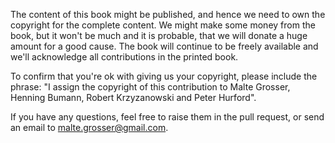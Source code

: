 The content of this book might be published, and hence we need to own the copyright for the complete content.
We might make some money from the book, but it won't be much and it is probable, that we will donate a huge amount for a good cause.
The book will continue to be freely available and we'll acknowledge all contributions in the printed book.

To confirm that you're ok with giving us your copyright, please include the phrase: "I assign the copyright of this contribution to Malte Grosser, Henning Bumann, Robert Krzyzanowski and Peter Hurford".

If you have any questions, feel free to raise them in the pull request, or send an email to malte.grosser@gmail.com.
